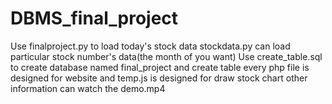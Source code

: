 # DBMS_final_project
Use finalproject.py to load today's stock data
    stockdata.py can load particular stock number's data(the month of you want)
Use create_table.sql to create database named final_project and create table
every php file is designed for website and temp.js is designed for draw stock chart
other information can watch the demo.mp4
